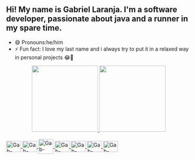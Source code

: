 ## Hi! My name is Gabriel Laranja. I'm a software developer, passionate about java and a runner in my spare time.

- 😄 Pronouns:he/him
- ⚡ Fun fact: I love my last name and i always try to put it in a relaxed way in personal projects 😂🍊

<div align="center">
  <a href="https://github.com/rafaballerini">
  <img height="180em" src="https://github-readme-stats.vercel.app/api?username=rafaballerini&show_icons=true&theme=highcontrast&include_all_commits=true&count_private=true"/>
  <img height="180em" src="https://github-readme-stats.vercel.app/api/top-langs/?username=rafaballerini&layout=compact&langs_count=7&theme=highcontrast"/>
</div>
<div style="display: inline_block"><br>
  <img align="center" alt="Gab-Java"height="30" width="40" src="https://cdn.jsdelivr.net/gh/devicons/devicon/icons/java/java-original.svg">
  <img align="center" alt="Gab-Spring"height="30" width="40" src="https://cdn.jsdelivr.net/gh/devicons/devicon/icons/spring/spring-plain.svg">
  <img align="center" alt="Gab-SQL height="30" width="40"src="https://cdn.jsdelivr.net/gh/devicons/devicon/icons/mysql/mysql-original-wordmark.svg">
  <img align="center" alt="Gab-Angular" height="30" width="40"src="https://cdn.jsdelivr.net/gh/devicons/devicon/icons/angularjs/angularjs-original.svg">
  <img align="center" alt="Gab-Html"height="30" width="40"src="https://cdn.jsdelivr.net/gh/devicons/devicon/icons/html5/html5-original-wordmark.svg">
  <img align="center" alt="Gab-Java"height="30" width="40"src="https://cdn.jsdelivr.net/gh/devicons/devicon/icons/css3/css3-original-wordmark.svg">
  <img align="center" alt="Gab-Aws"height="30" width="40" src="https://cdn.jsdelivr.net/gh/devicons/devicon/icons/amazonwebservices/amazonwebservices-original.svg">
</div>
  
  ##
